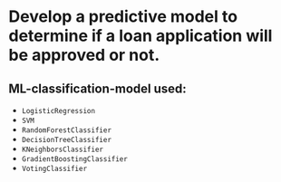 # Develop a predictive model to determine if a loan application will be approved or not.
## ML-classification-model used:
- `LogisticRegression`
- `SVM`
- `RandomForestClassifier`
- `DecisionTreeClassifier`
- `KNeighborsClassifier`
- `GradientBoostingClassifier`
- `VotingClassifier`
